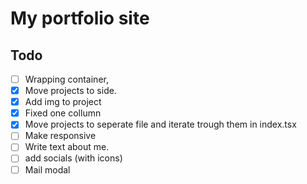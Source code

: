 # My portfolio site

## Todo

- [ ] Wrapping container,
- [x] Move projects to side.
- [x] Add img to project
- [x] Fixed one collumn
- [x] Move projects to seperate file and iterate trough them in index.tsx
- [ ] Make responsive
- [ ] Write text about me.
- [ ] add socials (with icons)
- [ ] Mail modal